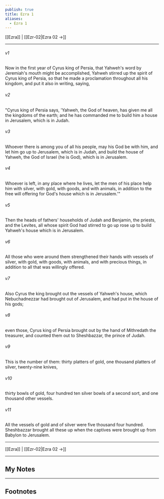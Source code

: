 ```yaml
---
publish: true
title: Ezra 1
aliases:
  - Ezra 1
---
```


[[Ezra]] | [[Ezr-02|Ezra 02 →]]
***



###### v1 
Now in the first year of Cyrus king of Persia, that Yahweh's word by Jeremiah's mouth might be accomplished, Yahweh stirred up the spirit of Cyrus king of Persia, so that he made a proclamation throughout all his kingdom, and put it also in writing, saying, 

###### v2 
"Cyrus king of Persia says, 'Yahweh, the God of heaven, has given me all the kingdoms of the earth; and he has commanded me to build him a house in Jerusalem, which is in Judah. 

###### v3 
Whoever there is among you of all his people, may his God be with him, and let him go up to Jerusalem, which is in Judah, and build the house of Yahweh, the God of Israel (he is God), which is in Jerusalem. 

###### v4 
Whoever is left, in any place where he lives, let the men of his place help him with silver, with gold, with goods, and with animals, in addition to the free will offering for God's house which is in Jerusalem.'" 

###### v5 
Then the heads of fathers' households of Judah and Benjamin, the priests, and the Levites, all whose spirit God had stirred to go up rose up to build Yahweh's house which is in Jerusalem. 

###### v6 
All those who were around them strengthened their hands with vessels of silver, with gold, with goods, with animals, and with precious things, in addition to all that was willingly offered. 

###### v7 
Also Cyrus the king brought out the vessels of Yahweh's house, which Nebuchadnezzar had brought out of Jerusalem, and had put in the house of his gods; 

###### v8 
even those, Cyrus king of Persia brought out by the hand of Mithredath the treasurer, and counted them out to Sheshbazzar, the prince of Judah. 

###### v9 
This is the number of them: thirty platters of gold, one thousand platters of silver, twenty-nine knives, 

###### v10 
thirty bowls of gold, four hundred ten silver bowls of a second sort, and one thousand other vessels. 

###### v11 
All the vessels of gold and of silver were five thousand four hundred. Sheshbazzar brought all these up when the captives were brought up from Babylon to Jerusalem.

***
[[Ezra]] | [[Ezr-02|Ezra 02 →]]

---
## My Notes

---
## Footnotes